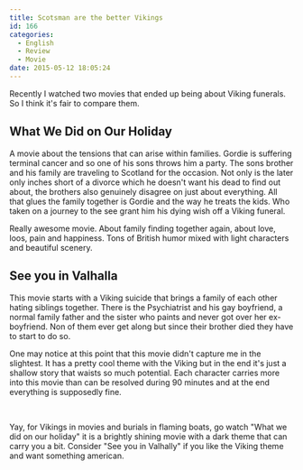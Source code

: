 ```yaml
---
title: Scotsman are the better Vikings
id: 166
categories:
  - English
  - Review
  - Movie
date: 2015-05-12 18:05:24
---
```


Recently I watched two movies that ended up being about Viking funerals. So I think it's fair to compare them.

## What We Did on Our Holiday

A movie about the tensions that can arise within families. Gordie is suffering terminal cancer and so one of his sons throws him a party. The sons brother and his family are traveling to Scotland for the occasion. Not only is the later only inches short of a divorce which he doesn't want his dead to find out about, the brothers also genuinely disagree on just about everything. All that glues the family together is Gordie and the way he treats the kids. Who taken on a journey to the see grant him his dying wish off a Viking funeral.

Really awesome movie. About family finding together again, about love, loos, pain and happiness. Tons of British humor mixed with light characters and beautiful scenery.

## See you in Valhalla

This movie starts with a Viking suicide that brings a family of each other hating siblings together. There is the Psychiatrist and his gay boyfriend, a normal family father and the sister who paints and never got over her ex-boyfriend. Non of them ever get along but since their brother died they have to start to do so.

One may notice at this point that this movie didn't capture me in the slightest. It has a pretty cool theme with the Viking but in the end it's just a shallow story that waists so much potential. Each character carries more into this movie than can be resolved during 90 minutes and at the end everything is supposedly fine.

&nbsp;

Yay, for Vikings in movies and burials in flaming boats, go watch "What we did on our holiday" it is a brightly shining movie with a dark theme that can carry you a bit. Consider "See you in Valhally" if you like the Viking theme and want something american.
